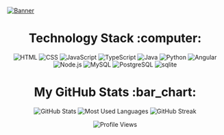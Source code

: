 [![Banner](https://i.imgur.com/FEXNCOu.png)](https://github.com/manuggetts)

<h1 align="center">
Technology Stack :computer:
</h1>

<p align="center">
  <img src="https://img.shields.io/badge/HTML5-E34F26?style=for-the-badge&logo=html5&logoColor=white" alt="HTML">
  <img src="https://img.shields.io/badge/CSS3-1572B6?style=for-the-badge&logo=css3&logoColor=white" alt="CSS">
  <img src="https://img.shields.io/badge/JavaScript-F7DF1E?style=for-the-badge&logo=javascript&logoColor=black" alt="JavaScript">
  <img src="https://img.shields.io/badge/TypeScript-3178C6?style=for-the-badge&logo=typescript&logoColor=white" alt="TypeScript">
  <img src="https://img.shields.io/badge/Java-007396?style=for-the-badge&logo=java&logoColor=white" alt="Java">
  <img src="https://img.shields.io/badge/Python-3776AB?style=for-the-badge&logo=python&logoColor=white" alt="Python">
  <img src="https://img.shields.io/badge/Angular-DD0031?style=for-the-badge&logo=angular&logoColor=white" alt="Angular">
  <img src="https://img.shields.io/badge/Node.js-339933?style=for-the-badge&logo=node.js&logoColor=white" alt="Node.js">
  <img src="https://img.shields.io/badge/MySQL-4479A1?style=for-the-badge&logo=mysql&logoColor=white" alt="MySQL">
  <img src="https://img.shields.io/badge/PostgreSQL-336791?style=for-the-badge&logo=postgresql&logoColor=white" alt="PostgreSQL">
  <img src="https://img.shields.io/badge/sqlite-003B57?style=for-the-badge&logo=sqlite&logoColor=white" alt="sqlite">
</p>

<h1 align="center">My GitHub Stats :bar_chart:</h1>

<p align="center">
  <img src="https://github-readme-stats.vercel.app/api?username=manuggetts&show_icons=true&theme=vision-friendly-dark" alt="GitHub Stats">
  <img src="https://github-readme-stats.vercel.app/api/top-langs/?username=manuggetts&layout=compact&theme=vision-friendly-dark" alt="Most Used Languages">
  <img src="https://github-readme-streak-stats.herokuapp.com/?user=manuggetts&theme=vision-friendly-dark" alt="GitHub Streak">
</p>

<p align="center">
  <img src="https://komarev.com/ghpvc/?username=manuggetts&color=6A0DAD" alt="Profile Views">
</p>
